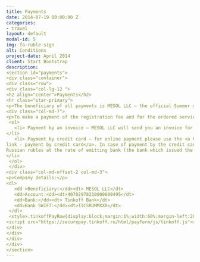 ```yaml
---
title: Payments
date: 2014-07-19 00:00:00 Z
categories:
- travel
layout: default
modal-id: 5
img: fa-ruble-sign
alt: Conditions
project-date: April 2014
client: Start Bootstrap
description:
<section id="payments">
<div class="container">
<div class="row">
<div class="col-lg-12 ">
<h2 align="center">Payments</h2>
<hr class="star-primary">
<p>The beneficiary of all payments is MESOL LLC – the official Summer school operator.</p>
<div class="col-md-7">
<p>To make a payment of the registration fee and for the ordered services please choose one on the following kinds of payment:</p>
 <ol>
   <li> Payment by an invoice – MESOL LLC will send you an invoice for the chosen services. All possible bank commissions, fees or other charges are to be fully paid by participant. If any commissions, fees or other charges are passed to MESOL LLC, participant will be required to compensate MESOL LLC for them.
</li>
   <li> Payment by credit card – for online payment please use the <a href="#portfolioModal-payment" class="portfolio-link" data-toggle="modal">
link - payment by credit card</a>. In case of payment by the credit card with foreign currency (not rubles) the sum will be convert to
Russian rubles at the rate of emitting bank (the bank which issued the credit card). Operation of withdrawing from the Customer's credit card is carrying out in rubles.
</li>
 </ol>
 </div>
<div class="col-md-offset-2 col-md-3">
<p>Company details:</p>
<dl>
   <dd >Beneficiary:</dd><dt> MESOL LLC</dt>
   <dd>Account:<dd><dt>40702978210000000495</dt>
   <dd>Bank:</dd><dt> Tinkoff Bank</dt>
   <dd>Bank SWIFT:</dd><dt>TICSRUMMXXX</dt>
 </dl>
 <style>.tinkoffPayRow{display:block;margin:1%;width:60%;margin-left:20%}</style>
<script src="https://securepay.tinkoff.ru/html/payForm/js/tinkoff.js"></script>
</div>
</div>
</div>
</div>
</section>
---
```


